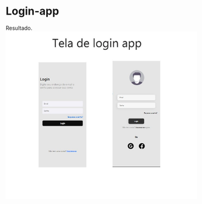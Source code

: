# Login-app
 Resultado.
 ![alt text](https://github.com/Coutinhoobr/Login-app/blob/37074d27812cac6228e42c0dba3f3cd7459b12e4/tela-login.jpg)
